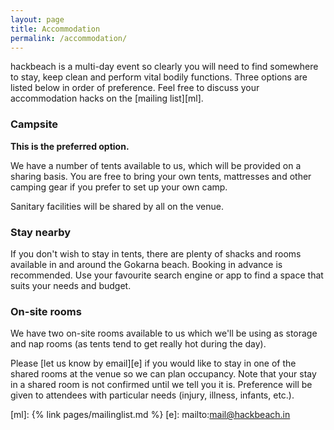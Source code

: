 ```yaml
---
layout: page
title: Accommodation
permalink: /accommodation/
---
```


hackbeach is a multi-day event so clearly you will need to find somewhere to stay, keep clean and perform vital bodily functions. Three options are listed below in order of preference. Feel free to discuss your accommodation hacks on the [mailing list][ml].


### Campsite

**This is the preferred option.**

We have a number of tents available to us, which will be provided on a sharing basis. You are free to bring your own tents, mattresses and other camping gear if you prefer to set up your own camp.

Sanitary facilities will be shared by all on the venue.

### Stay nearby

If you don't wish to stay in tents, there are plenty of shacks and rooms available in and around the Gokarna beach. Booking in advance is recommended. Use your favourite search engine or app to find a space that suits your needs and budget.

### On-site rooms

We have two on-site rooms available to us which we'll be using as storage and nap rooms (as tents tend to get really hot during the day).

Please [let us know by email][e] if you would like to stay in one of the shared rooms at the venue so we can plan occupancy. Note that your stay in a shared room is not confirmed until we tell you it is. Preference will be given to attendees with particular needs (injury, illness, infants, etc.).

[ml]: {% link pages/mailinglist.md %}
[e]: mailto:mail@hackbeach.in